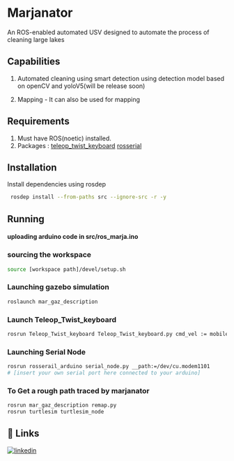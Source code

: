 
# Marjanator

An ROS-enabled automated USV designed to automate the process of cleaning large lakes

## Capabilities
1. Automated cleaning using smart detection using detection model based on openCV and yoloV5(will be release soon)

2. Mapping - It can also be used for mapping 


## Requirements

1. Must have ROS(noetic) installed.
2. Packages :
[teleop_twist_keyboard](https://github.com/ros-teleop/teleop_twist_keyboard.git)
[rosserial](https://github.com/frankjoshua/rosserial_arduino_lib.git)
## Installation

Install dependencies using rosdep

```bash
 rosdep install --from-paths src --ignore-src -r -y

```
    
## Running
#### uploading arduino code in src/ros_marja.ino
### sourcing the workspace
```bash
source [workspace path]/devel/setup.sh
```
 ### Launching gazebo simulation 

 ```bash
 roslaunch mar_gaz_description
 ```

 ### Launch Teleop_Twist_keyboard
```bash
rosrun Teleop_Twist_keyboard Teleop_Twist_keyboard.py cmd_vel := mobile_base_controller/cmd_vel
```
### Launching Serial Node
```bash
rosrun rosserail_arduino serial_node.py __path:=/dev/cu.modem1101 
# [insert your own serial port here connected to your arduino]
```

### To Get a rough path traced by marjanator
```bash
rosrun mar_gaz_description remap.py 
rosrun turtlesim turtlesim_node
```

## 🔗 Links

[![linkedin](https://img.shields.io/badge/linkedin-0A66C2?style=for-the-badge&logo=linkedin&logoColor=white)](https://www.linkedin.com/in/akshit-shishodia-631aab23a/)


